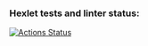 ### Hexlet tests and linter status:
[![Actions Status](https://github.com/ElenaManukyan/frontend-project-12/actions/workflows/hexlet-check.yml/badge.svg)](https://github.com/ElenaManukyan/frontend-project-12/actions)